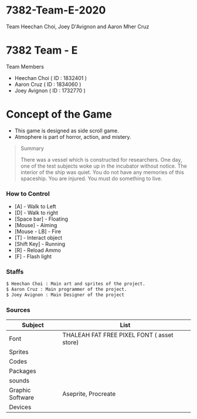 # 7382-Team-E-2020
Team Heechan Choi, Joey D'Avignon and Aaron Mher Cruz


# 7382 Team - E 

Team Members

  - Heechan Choi ( ID : 1832401 )
  - Aaron Cruz ( ID : 1834060 )
  - Joey Avignon ( ID : 1732770 )


# Concept of the Game

  - This game is designed as side scroll game.
  - Atmophere is part of horror, action, and mistery.

> Summary
>
> There was a vessel which is constructed for researchers.
> One day, one of the test subjects woke up in the incubator without notice.
> The interior of the ship was quiet.
> You do not have any memories of this spaceship.
> You are injured.
> You must do something to live.

### How to Control

* [A] - Walk to Left
* [D] - Walk to right
* [Space bar] - Floating
* [Mouse] - Aiming
* [Mouse - LB] - Fire
* [T] - Interact object
* [Shift Key] - Running
* [R] - Reload Ammo
* [F] - Flash light

### Staffs

```sh
$ Heechan Choi : Main art and sprites of the project.
$ Aaron Cruz : Main programmer of the project.
$ Joey Avignon : Main Designer of the project
```

### Sources


| Subject | List |
| ------ | ------ |
| Font | THALEAH FAT FREE PIXEL FONT ( asset store) |
| Sprites |  |
| Codes |  |
| Packages |  |
| sounds |  |
| Graphic Software | Aseprite, Procreate |
| Devices |  |
